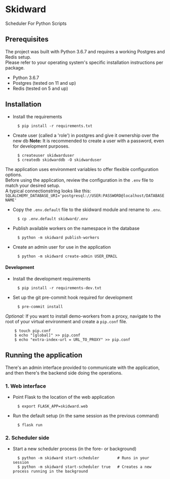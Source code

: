 # Skidward

Scheduler For Python Scripts

## Prerequisites
The project was built with Python 3.6.7 and requires a working Postgres and Redis setup.  
Please refer to your operating system's specific installation instructions per package.

* Python 3.6.7
* Postgres (tested on 11 and up)
* Redis (tested on 5 and up)

## Installation
- Install the requirements

        $ pip install -r requirements.txt

- Create user (called a 'role') in postgres and give it ownership over the new db
**Note:** It is recommended to create a user with a password, even for development purposes.

        $ createuser skidwarduser
        $ createdb skidwarddb -O skidwarduser

The application uses environment variables to offer flexible configuration options.  
Before using the application, review the configuration in the `.env` file to match your desired setup.  
A typical connectionstring looks like this:
    `SQLALCHEMY_DATABASE_URI='postgresql://USER:PASSWORD@localhost/DATABASENAME'` 

- Copy the `.env.default` file to the skidward module and rename to `.env`.  

        $ cp .env.default skidward/.env

- Publish available workers on the namespace in the database

        $ python -m skidward publish-workers

- Create an admin user for use in the application

        $ python -m skidward create-admin USER_EMAIL

#### Development
- Install the development requirements

        $ pip install -r requirements-dev.txt
    
- Set up the git pre-commit hook required for development

        $ pre-commit install
    
*Optional:* If you want to install demo-workers from a proxy,
navigate to the root of your virtual environment and create a `pip.conf` file.

        $ touch pip.conf
        $ echo "[global]" >> pip.conf
        $ echo "extra-index-url = URL_TO_PROXY" >> pip.conf

## Running the application
There's an admin interface provided to communicate with the application,  
and then there's the backend side doing the operations.

### 1. Web interface
- Point Flask to the location of the web application

        $ export FLASK_APP=skidward.web

- Run the default setup (in the same session as the previous command)

        $ flask run

### 2. Scheduler side
- Start a new scheduler process (in the fore- or background)

        $ python -m skidward start-scheduler        # Runs in your session
        $ python -m skidward start-scheduler true   # Creates a new process running in the background
